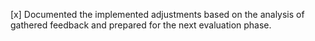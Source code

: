 [x] Documented the implemented adjustments based on the analysis of gathered feedback and prepared for the next evaluation phase.